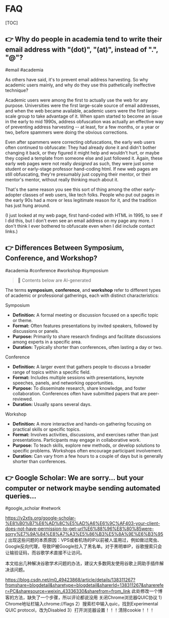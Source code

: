 # FAQ

[TOC]



## 👉 Why do people in academia tend to write their email address with "(dot)", "(at)", instead of ".", "@"?
#email #academia

As others have said, it's to prevent email address harvesting. So why academic users mainly, and why do they use this pathetically ineffective technique? 

Academic users were among the first to actually use the web for any purpose. Universities were the first large-scale source of email addresses, and when the web became available, academic users were the first large-scale group to take advantage of it. When spam started to become an issue in the early to mid 1990s, address obfuscation was actually an effective way of preventing address harvesting -- at least, for a few months, or a year or two, before spammers were doing the obvious corrections. 

Even after spammers were correcting obfuscations, the early web users often continued to obfuscate: They had already done it and didn't bother changing it back, or they figured it might help and wouldn't hurt, or maybe they copied a template from someone else and just followed it. Again, these early web pages were not really _designed_ as such, they were just some student or early-stage professor hand-coding html. If new web pages are still obfuscating, they're presumably just copying their mentor, or their mentor's mentor, without really thinking much about it.

That's the same reason you see this sort of thing among the other early-adopter classes of web users, like tech folks. People who put out pages in the early 90s had a more or less legitimate reason for it, and the tradition has just hung around.

(I just looked at my web page, first hand-coded with HTML in 1995, to see if I did this, but I don't even see an email address on my page any more. I don't think I ever bothered to obfuscate even when I did include contact links.)



[Why do people in academia tend to write their email address with "(dot)", "(at)", instead of ".", "@"? | Stackoverflow]: https://academia.stackexchange.com/q/55612


## 👉 Differences Between Symposium, Conference, and Workshop?
#academia #conference #workshop #symposium

> 🤖 Contents below are AI-generated

The terms **symposium**, **conference**, and **workshop** refer to different types of academic or professional gatherings, each with distinct characteristics:

Symposium
- **Definition:** A formal meeting or discussion focused on a specific topic or theme.
- **Format:** Often features presentations by invited speakers, followed by discussions or panels.
- **Purpose:** Primarily to share research findings and facilitate discussions among experts in a specific area.
- **Duration:** Typically shorter than conferences, often lasting a day or two.

Conference
- **Definition:** A larger event that gathers people to discuss a broader range of topics within a specific field.
- **Format:** Includes multiple sessions with presentations, keynote speeches, panels, and networking opportunities.
- **Purpose:** To disseminate research, share knowledge, and foster collaboration. Conferences often have submitted papers that are peer-reviewed.
- **Duration:** Usually spans several days.

Workshop
- **Definition:** A more interactive and hands-on gathering focusing on practical skills or specific topics.
- **Format:** Involves activities, discussions, and exercises rather than just presentations. Participants may engage in collaborative work.
- **Purpose:** To teach skills, explore new methods, or develop solutions to specific problems. Workshops often encourage participant involvement.
- **Duration:** Can vary from a few hours to a couple of days but is generally shorter than conferences.



## 👉 Google Scholar: We are sorry... but your computer or network maybe sending automated queries...
#google_scholar #network 

https://v2xtls.org/google-scholar-%E8%B0%B7%E6%AD%8C%E5%AD%A6%E6%9C%AF403-your-client-does-not-have-permission-to-get-url%E6%88%96%E8%80%85were-sorry%E7%9A%84%E8%A7%A3%E5%86%B3%E5%8A%9E%E6%B3%95/
出现这些问题的本质原因：VPS或者机场的IP以前被人滥用过，例如做过爬虫、Google反向代理，导致IP被Google拉入了黑名单。对于黑明单IP，谷歌搜索只会让输验证码，而谷歌学术直接不让访问。

本文给出几种解决谷歌学术问题的办法，建议大多数网友使用谷歌上网助手插件解决该问题。

https://blog.csdn.net/m0_49423868/article/details/138311267?fromshare=blogdetail&sharetype=blogdetail&sharerId=138311267&sharerefer=PC&sharesource=weixin_43336330&sharefrom=from_link
此处修改一个博客的方法，缺失了一个步骤，所以评论都说没用
关闭Chrome浏览器QUIC协议
1）Chrome地址栏输入chrome://flags
2）搜索栏中输入quic，找到Experimental QUIC protocol，改为Disabled
3）打开浏览器设置！！！清除cookie！！！

